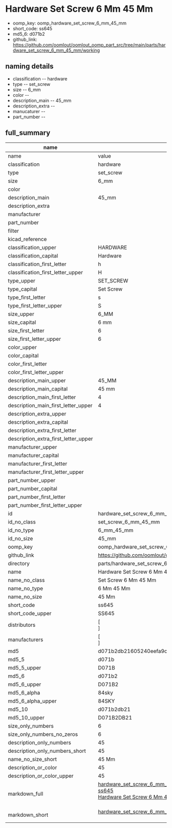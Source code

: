 # Hardware Set Screw 6 Mm 45 Mm

  
* oomp_key: oomp_hardware_set_screw_6_mm_45_mm 
* short_code: ss645
* md5_6: d071b2  
* github_link: https://github.com/oomlout/oomlout_oomp_part_src/tree/main/parts/hardware_set_screw_6_mm_45_mm/working  
## naming details
* classification -- hardware
* type -- set_screw
* size -- 6_mm
* color -- 
* description_main -- 45_mm
* description_extra -- 
* manucaturer -- 
* part_number -- 





## full_summary
| name | value | 
| --- | --- | 
| name | value | 
| classification | hardware | 
| type | set_screw | 
| size | 6_mm | 
| color |  | 
| description_main | 45_mm | 
| description_extra |  | 
| manufacturer |  | 
| part_number |  | 
| filter |  | 
| kicad_reference |  | 
| classification_upper | HARDWARE | 
| classification_capital | Hardware | 
| classification_first_letter | h | 
| classification_first_letter_upper | H | 
| type_upper | SET_SCREW | 
| type_capital | Set Screw | 
| type_first_letter | s | 
| type_first_letter_upper | S | 
| size_upper | 6_MM | 
| size_capital | 6 mm | 
| size_first_letter | 6 | 
| size_first_letter_upper | 6 | 
| color_upper |  | 
| color_capital |  | 
| color_first_letter |  | 
| color_first_letter_upper |  | 
| description_main_upper | 45_MM | 
| description_main_capital | 45 mm | 
| description_main_first_letter | 4 | 
| description_main_first_letter_upper | 4 | 
| description_extra_upper |  | 
| description_extra_capital |  | 
| description_extra_first_letter |  | 
| description_extra_first_letter_upper |  | 
| manufacturer_upper |  | 
| manufacturer_capital |  | 
| manufacturer_first_letter |  | 
| manufacturer_first_letter_upper |  | 
| part_number_upper |  | 
| part_number_capital |  | 
| part_number_first_letter |  | 
| part_number_first_letter_upper |  | 
| id | hardware_set_screw_6_mm_45_mm | 
| id_no_class | set_screw_6_mm_45_mm | 
| id_no_type | 6_mm_45_mm | 
| id_no_size | 45_mm | 
| oomp_key | oomp_hardware_set_screw_6_mm_45_mm | 
| github_link | https://github.com/oomlout/oomlout_oomp_part_src/tree/main/parts/hardware_set_screw_6_mm_45_mm/working | 
| directory | parts/hardware_set_screw_6_mm_45_mm | 
| name | Hardware Set Screw 6 Mm 45 Mm | 
| name_no_class | Set Screw 6 Mm 45 Mm | 
| name_no_type | 6 Mm 45 Mm | 
| name_no_size | 45 Mm | 
| short_code | ss645 | 
| short_code_upper | SS645 | 
| distributors | [<br>] | 
| manufacturers | [<br>] | 
| md5 | d071b2db21605240eefa9c4e79a6e4e3 | 
| md5_5 | d071b | 
| md5_5_upper | D071B | 
| md5_6 | d071b2 | 
| md5_6_upper | D071B2 | 
| md5_6_alpha | 84sky | 
| md5_6_alpha_upper | 84SKY | 
| md5_10 | d071b2db21 | 
| md5_10_upper | D071B2DB21 | 
| size_only_numbers | 6 | 
| size_only_numbers_no_zeros | 6 | 
| description_only_numbers | 45 | 
| description_only_numbers_short | 45 | 
| name_no_size_short | 45 Mm | 
| description_or_color | 45 | 
| description_or_color_upper | 45 | 
| markdown_full | [hardware_set_screw_6_mm_45_mm](https://github.com/oomlout/oomlout_oomp_part_src/tree/main/parts/hardware_set_screw_6_mm_45_mm/working)<br>[ss645](https://github.com/oomlout/oomlout_oomp_part_src/tree/main/parts/hardware_set_screw_6_mm_45_mm/working)<br>[Hardware Set Screw 6 Mm 45 Mm](https://github.com/oomlout/oomlout_oomp_part_src/tree/main/parts/hardware_set_screw_6_mm_45_mm/working)<br><br> | 
| markdown_short | [hardware_set_screw_6_mm_45_mm](https://github.com/oomlout/oomlout_oomp_part_src/tree/main/parts/hardware_set_screw_6_mm_45_mm/working)<br><br> | 
